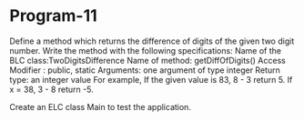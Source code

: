 Program-11
============ 
Define a method which returns the difference of digits of the given two digit number.
Write the method with the following specifications: 
Name of the BLC class:TwoDigitsDifference
Name of method: getDiffOfDigits()
Access Modifier : public, static
Arguments: one argument of type integer
Return type: an integer value
For example,
If the given value is 83, 8 - 3 return 5.  If x = 38, 3 - 8 return -5.

Create an ELC class Main to test the application.
